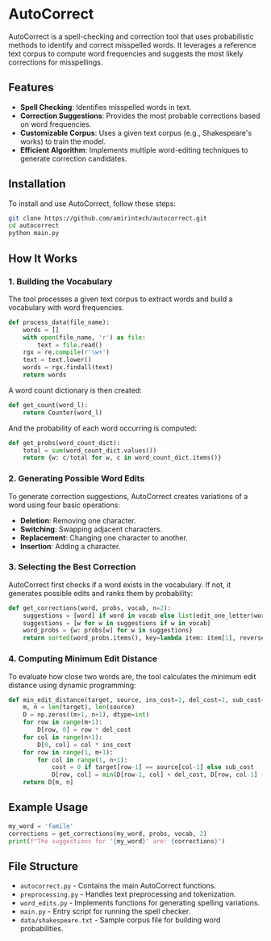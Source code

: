 # AutoCorrect

AutoCorrect is a spell-checking and correction tool that uses probabilistic methods to identify and correct misspelled words. It leverages a reference text corpus to compute word frequencies and suggests the most likely corrections for misspellings.

## Features

- **Spell Checking**: Identifies misspelled words in text.
- **Correction Suggestions**: Provides the most probable corrections based on word frequencies.
- **Customizable Corpus**: Uses a given text corpus (e.g., Shakespeare's works) to train the model.
- **Efficient Algorithm**: Implements multiple word-editing techniques to generate correction candidates.

## Installation

To install and use AutoCorrect, follow these steps:

```bash
git clone https://github.com/amirintech/autocorrect.git
cd autocorrect
python main.py
```

## How It Works

### 1. Building the Vocabulary

The tool processes a given text corpus to extract words and build a vocabulary with word frequencies.

```python
def process_data(file_name):
    words = []
    with open(file_name, 'r') as file:
        text = file.read()
    rgx = re.compile(r'\w+')
    text = text.lower()
    words = rgx.findall(text)
    return words
```

A word count dictionary is then created:

```python
def get_count(word_l):
    return Counter(word_l)
```

And the probability of each word occurring is computed:

```python
def get_probs(word_count_dict):
    total = sum(word_count_dict.values())
    return {w: c/total for w, c in word_count_dict.items()}
```

### 2. Generating Possible Word Edits

To generate correction suggestions, AutoCorrect creates variations of a word using four basic operations:

- **Deletion**: Removing one character.
- **Switching**: Swapping adjacent characters.
- **Replacement**: Changing one character to another.
- **Insertion**: Adding a character.

### 3. Selecting the Best Correction

AutoCorrect first checks if a word exists in the vocabulary. If not, it generates possible edits and ranks them by probability:

```python
def get_corrections(word, probs, vocab, n=2):
    suggestions = [word] if word in vocab else list(edit_one_letter(word))
    suggestions = [w for w in suggestions if w in vocab]
    word_probs = {w: probs[w] for w in suggestions}
    return sorted(word_probs.items(), key=lambda item: item[1], reverse=True)[:n]
```

### 4. Computing Minimum Edit Distance

To evaluate how close two words are, the tool calculates the minimum edit distance using dynamic programming:

```python
def min_edit_distance(target, source, ins_cost=1, del_cost=1, sub_cost=2):
    m, n = len(target), len(source)
    D = np.zeros((m+1, n+1), dtype=int)
    for row in range(m+1):
        D[row, 0] = row * del_cost
    for col in range(n+1):
        D[0, col] = col * ins_cost
    for row in range(1, m+1):
        for col in range(1, n+1):
            cost = 0 if target[row-1] == source[col-1] else sub_cost
            D[row, col] = min(D[row-1, col] + del_cost, D[row, col-1] + ins_cost, D[row-1, col-1] + cost)
    return D[m, n]
```

## Example Usage

```python
my_word = 'famile'
corrections = get_corrections(my_word, probs, vocab, 2)
print(f"The suggestions for '{my_word}' are: {corrections}")
```

## File Structure

- `autocorrect.py` - Contains the main AutoCorrect functions.
- `preprocessing.py` - Handles text preprocessing and tokenization.
- `word_edits.py` - Implements functions for generating spelling variations.
- `main.py` - Entry script for running the spell checker.
- `data/shakespeare.txt` - Sample corpus file for building word probabilities.
